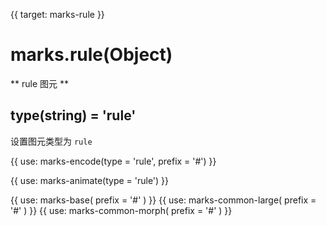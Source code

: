 {{ target: marks-rule }}

# marks.rule(Object)

** rule 图元 **

## type(string) = 'rule'

设置图元类型为 `rule`

{{ use: marks-encode(type = 'rule', prefix = '#') }}

{{ use: marks-animate(type = 'rule') }}

{{ use: marks-base( prefix = '#' ) }}
{{ use: marks-common-large( prefix = '#' ) }}
{{ use: marks-common-morph( prefix = '#' ) }}
